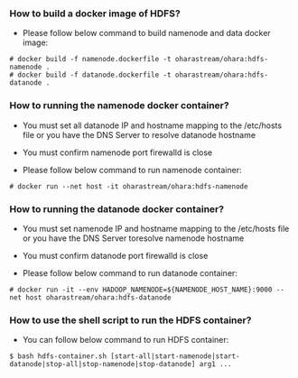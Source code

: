 ### How to build a docker image of HDFS?

* Please follow below command to build namenode and data docker image:

```
# docker build -f namenode.dockerfile -t oharastream/ohara:hdfs-namenode .
# docker build -f datanode.dockerfile -t oharastream/ohara:hdfs-datanode .
```

### How to running the namenode docker container?
* You must set all datanode IP and hostname mapping to the /etc/hosts file or you have the
DNS Server to resolve datanode hostname

* You must confirm namenode port firewalld is close

* Please follow below command to run namenode container:

```
# docker run --net host -it oharastream/ohara:hdfs-namenode
```

### How to running the datanode docker container?
* You must set namenode IP and hostname mapping to the /etc/hosts file or you have the
DNS Server toresolve namenode hostname

* You must confirm datanode port firewalld is close

* Please follow below command to run datanode container:

```
# docker run -it --env HADOOP_NAMENODE=${NAMENODE_HOST_NAME}:9000 --net host oharastream/ohara:hdfs-datanode
```

### How to use the shell script to run the HDFS container?
* You can follow below command to run HDFS container:

```
$ bash hdfs-container.sh [start-all|start-namenode|start-datanode|stop-all|stop-namenode|stop-datanode] arg1 ...
```